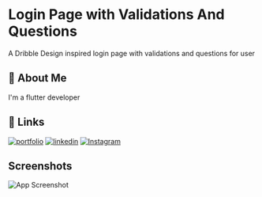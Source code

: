 
# Login Page with Validations And Questions

A Dribble Design inspired login page with validations and questions for user


## 🚀 About Me
I'm a flutter developer 


## 🔗 Links
[![portfolio](https://img.shields.io/badge/my_portfolio-000?style=for-the-badge&logo=ko-fi&logoColor=white)](https://yadavdev.tech)
[![linkedin](https://img.shields.io/badge/linkedin-0A66C2?style=for-the-badge&logo=linkedin&logoColor=white)](https://www.linkedin.com/in/deepak-yadav-63694a223/)
[![Instagram](https://img.shields.io/badge/instagram-d62976?style=for-the-badge&logo=instagram&logoColor=white)](https://www.instagram.com/yadav.codes/)


## Screenshots

![App Screenshot](https://user-images.githubusercontent.com/91073349/230873396-a50f99af-64c3-4639-b674-1c340ebe4784.gif
)

